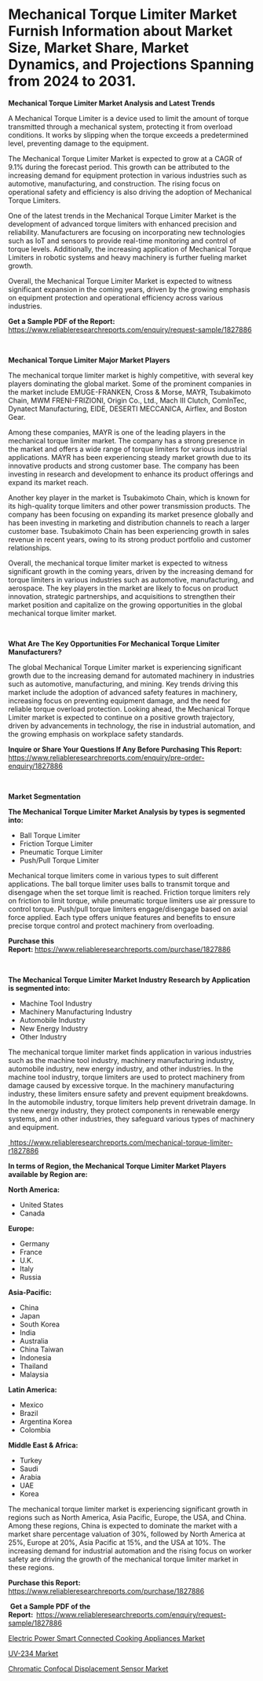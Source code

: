 <p><h1>Mechanical Torque Limiter Market Furnish Information about Market Size, Market Share, Market Dynamics, and Projections Spanning from 2024 to 2031.</h1></p><p><strong>Mechanical Torque Limiter Market Analysis and Latest Trends</strong></p>
<p><p>A Mechanical Torque Limiter is a device used to limit the amount of torque transmitted through a mechanical system, protecting it from overload conditions. It works by slipping when the torque exceeds a predetermined level, preventing damage to the equipment.</p><p>The Mechanical Torque Limiter Market is expected to grow at a CAGR of 9.1% during the forecast period. This growth can be attributed to the increasing demand for equipment protection in various industries such as automotive, manufacturing, and construction. The rising focus on operational safety and efficiency is also driving the adoption of Mechanical Torque Limiters.</p><p>One of the latest trends in the Mechanical Torque Limiter Market is the development of advanced torque limiters with enhanced precision and reliability. Manufacturers are focusing on incorporating new technologies such as IoT and sensors to provide real-time monitoring and control of torque levels. Additionally, the increasing application of Mechanical Torque Limiters in robotic systems and heavy machinery is further fueling market growth.</p><p>Overall, the Mechanical Torque Limiter Market is expected to witness significant expansion in the coming years, driven by the growing emphasis on equipment protection and operational efficiency across various industries.</p></p>
<p><strong>Get a Sample PDF of the Report:&nbsp;</strong> <a href="https://www.reliableresearchreports.com/enquiry/request-sample/1827886">https://www.reliableresearchreports.com/enquiry/request-sample/1827886</a></p>
<p>&nbsp;</p>
<p><strong>Mechanical Torque Limiter Major Market Players</strong></p>
<p><p>The mechanical torque limiter market is highly competitive, with several key players dominating the global market. Some of the prominent companies in the market include EMUGE-FRANKEN, Cross & Morse, MAYR, Tsubakimoto Chain, MWM FRENI-FRIZIONI, Origin Co., Ltd., Mach III Clutch, ComInTec, Dynatect Manufacturing, EIDE, DESERTI MECCANICA, Airflex, and Boston Gear.</p><p>Among these companies, MAYR is one of the leading players in the mechanical torque limiter market. The company has a strong presence in the market and offers a wide range of torque limiters for various industrial applications. MAYR has been experiencing steady market growth due to its innovative products and strong customer base. The company has been investing in research and development to enhance its product offerings and expand its market reach.</p><p>Another key player in the market is Tsubakimoto Chain, which is known for its high-quality torque limiters and other power transmission products. The company has been focusing on expanding its market presence globally and has been investing in marketing and distribution channels to reach a larger customer base. Tsubakimoto Chain has been experiencing growth in sales revenue in recent years, owing to its strong product portfolio and customer relationships.</p><p>Overall, the mechanical torque limiter market is expected to witness significant growth in the coming years, driven by the increasing demand for torque limiters in various industries such as automotive, manufacturing, and aerospace. The key players in the market are likely to focus on product innovation, strategic partnerships, and acquisitions to strengthen their market position and capitalize on the growing opportunities in the global mechanical torque limiter market.</p></p>
<p>&nbsp;</p>
<p><strong>What Are The Key Opportunities For Mechanical Torque Limiter Manufacturers?</strong></p>
<p><p>The global Mechanical Torque Limiter market is experiencing significant growth due to the increasing demand for automated machinery in industries such as automotive, manufacturing, and mining. Key trends driving this market include the adoption of advanced safety features in machinery, increasing focus on preventing equipment damage, and the need for reliable torque overload protection. Looking ahead, the Mechanical Torque Limiter market is expected to continue on a positive growth trajectory, driven by advancements in technology, the rise in industrial automation, and the growing emphasis on workplace safety standards.</p></p>
<p><strong>Inquire or Share Your Questions If Any Before Purchasing This Report:</strong> <a href="https://www.reliableresearchreports.com/enquiry/pre-order-enquiry/1827886">https://www.reliableresearchreports.com/enquiry/pre-order-enquiry/1827886</a></p>
<p>&nbsp;</p>
<p><strong>Market Segmentation</strong></p>
<p><strong>The Mechanical Torque Limiter Market Analysis by types is segmented into:</strong></p>
<p><ul><li>Ball Torque Limiter</li><li>Friction Torque Limiter</li><li>Pneumatic Torque Limiter</li><li>Push/Pull Torque Limiter</li></ul></p>
<p><p>Mechanical torque limiters come in various types to suit different applications. The ball torque limiter uses balls to transmit torque and disengage when the set torque limit is reached. Friction torque limiters rely on friction to limit torque, while pneumatic torque limiters use air pressure to control torque. Push/pull torque limiters engage/disengage based on axial force applied. Each type offers unique features and benefits to ensure precise torque control and protect machinery from overloading.</p></p>
<p><strong>Purchase this Report:&nbsp;</strong><a href="https://www.reliableresearchreports.com/purchase/1827886">https://www.reliableresearchreports.com/purchase/1827886</a></p>
<p>&nbsp;</p>
<p><strong>The Mechanical Torque Limiter Market Industry Research by Application is segmented into:</strong></p>
<p><ul><li>Machine Tool Industry</li><li>Machinery Manufacturing Industry</li><li>Automobile Industry</li><li>New Energy Industry</li><li>Other Industry</li></ul></p>
<p><p>The mechanical torque limiter market finds application in various industries such as the machine tool industry, machinery manufacturing industry, automobile industry, new energy industry, and other industries. In the machine tool industry, torque limiters are used to protect machinery from damage caused by excessive torque. In the machinery manufacturing industry, these limiters ensure safety and prevent equipment breakdowns. In the automobile industry, torque limiters help prevent drivetrain damage. In the new energy industry, they protect components in renewable energy systems, and in other industries, they safeguard various types of machinery and equipment.</p></p>
<p><a href="https://www.reliableresearchreports.com/mechanical-torque-limiter-r1827886">&nbsp;https://www.reliableresearchreports.com/mechanical-torque-limiter-r1827886</a></p>
<p><strong>In terms of Region, the Mechanical Torque Limiter Market Players available by Region are:</strong></p>
<p>
    <p> <strong> North America: </strong>
        <ul>
            <li>United States</li>
            <li>Canada</li>
        </ul>
        </p> 
    <p> <strong> Europe: </strong>
        <ul>
            <li>Germany</li>
            <li>France</li>
            <li>U.K.</li>
            <li>Italy</li>
            <li>Russia</li>
        </ul>
        </p> 
    <p> <strong> Asia-Pacific: </strong>
        <ul>
            <li>China</li>
            <li>Japan</li>
            <li>South Korea</li>
            <li>India</li>
            <li>Australia</li>
            <li>China Taiwan</li>
            <li>Indonesia</li>
            <li>Thailand</li>
            <li>Malaysia</li>
        </ul>
        </p> 
    <p> <strong> Latin America: </strong>
        <ul>
            <li>Mexico</li>
            <li>Brazil</li>
            <li>Argentina Korea</li>
            <li>Colombia</li>
        </ul>
        </p> 
    <p> <strong> Middle East & Africa: </strong>
        <ul>
            <li>Turkey</li>
            <li>Saudi</li>
            <li>Arabia</li>
            <li>UAE</li>
            <li>Korea</li>
        </ul>
    </p>
    </p>
<p><p>The mechanical torque limiter market is experiencing significant growth in regions such as North America, Asia Pacific, Europe, the USA, and China. Among these regions, China is expected to dominate the market with a market share percentage valuation of 30%, followed by North America at 25%, Europe at 20%, Asia Pacific at 15%, and the USA at 10%. The increasing demand for industrial automation and the rising focus on worker safety are driving the growth of the mechanical torque limiter market in these regions.</p></p>
<p><strong>Purchase this Report: </strong><a href="https://www.reliableresearchreports.com/purchase/1827886">https://www.reliableresearchreports.com/purchase/1827886</a></p>
<p>&nbsp;<strong>Get a Sample PDF of the Report:&nbsp;&nbsp;</strong><a href="https://www.reliableresearchreports.com/enquiry/request-sample/1827886">https://www.reliableresearchreports.com/enquiry/request-sample/1827886</a></p>
<p><strong></strong></p>
<p><p><a href="https://www.linkedin.com/pulse/analyzing-electric-power-smart-connected-cooking-appliances-qujpc?trackingId=62Y8Au4FlGmROishfz2qSQ%3D%3D">Electric Power Smart Connected Cooking Appliances Market</a></p><p><a href="https://www.linkedin.com/pulse/uv-234-market-provides-comprehensive-analysis-including-macro-3yvbe?trackingId=PSowRdQyySIMpSIStISgzg%3D%3D">UV-234 Market</a></p><p><a href="https://www.linkedin.com/pulse/chromatic-confocal-displacement-sensor-market-outlook-industry-i5dmc?trackingId=7ZabrLMgmN%2FKtyJhFfRb8Q%3D%3D">Chromatic Confocal Displacement Sensor Market</a></p></p>